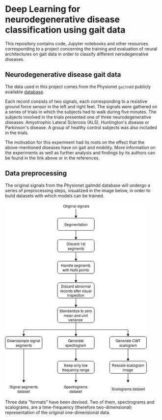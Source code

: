 # Deep Learning for neurodegenerative disease classification using gait data

This repository contains code, Jupyter notebooks and other resources corresponding to a project concerning the training and evaluation of neural architectures on gait data in order to classify different nerodegenrative diseases.

## Neurodegenerative disease gait data

The data used in this project comes from the Physionet ```gaitndd``` publicly available [database](https://physionet.org/physiobank/database/gaitndd/).

Each record consists of two signals, each corresponding to a resistive ground force sensor in the left and right feet. The signals were gathered on a series of trials in which the subjects had to walk during five minutes. The subjects involved in the trials presented one of three neurodegenerative diseases: Amyotrophic Lateral Sclerosis (ALS), Huntington's disease or Parkinson's disease. A group of healthy control subjects was also included in the trials.

The motivation for this experiment had its roots on the effect that the above-mentioned diseases have on gait and mobility. More information on the experiments as well as further analysis and findings by its authors can be found in the link above or in the references.

## Data preprocessing

The original signals from the Physionet gaitndd database will undergo a series of preprocessing steps, visualized in the image below, in order to build datasets with which models can be trained.

<img align="center" src ="resources/data_preprocessing.png" />

Three data "formats" have been devised. Two of them, spectrograms and scalograms, are a time-frequency (therefore two-dimensional) representation of the original one-dimensional data.
